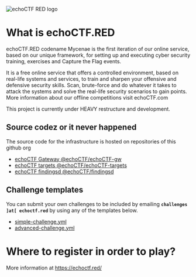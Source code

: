 ![echoCTF RED logo](https://echoctf.red/images/logo.png)
# What is echoCTF.RED
echoCTF.RED codename Mycenae is the first iteration of our online service, based on our unique framework, for setting up and executing cyber security training, exercises and Capture the Flag events.

It is a free online service that offers a controlled environment, based on real-life systems and services, to train and sharpen your offensive and defensive security skills. Scan, brute-force and do whatever it takes to attack the systems and solve the real-life security scenarios to gain points. More information about our offline competitions visit echoCTF.com

This project is currently under HEAVY restructure and development.

## Source codez or it never happened
The source code for the infrastructure is hosted on repositories of this github org
* [echoCTF Gateway @echoCTF/echoCTF-gw](https://github.com/echoCTF/echoCTF-gw)
* [echoCTF targets @echoCTF/echoCTF-targets](https://github.com/echoCTF/echoCTF-targets)
* [echoCTF findingsd @echoCTF/findingsd](https://github.com/echoCTF/findingsd)


## Challenge templates
You can submit your own challenges to be included by emailing **`challenges ]at[ echoctf.red`** by using any of the templates
below.

* [simple-challenge.yml](https://github.com/echoCTF/echoCTF.RED/blob/master/challenge/simple-challenge.yml)
* [advanced-challenge.yml](https://github.com/echoCTF/echoCTF.RED/blob/master/challenge/advanced-challenge.yml)

# Where to register in order to play?
More information at https://echoctf.red/

